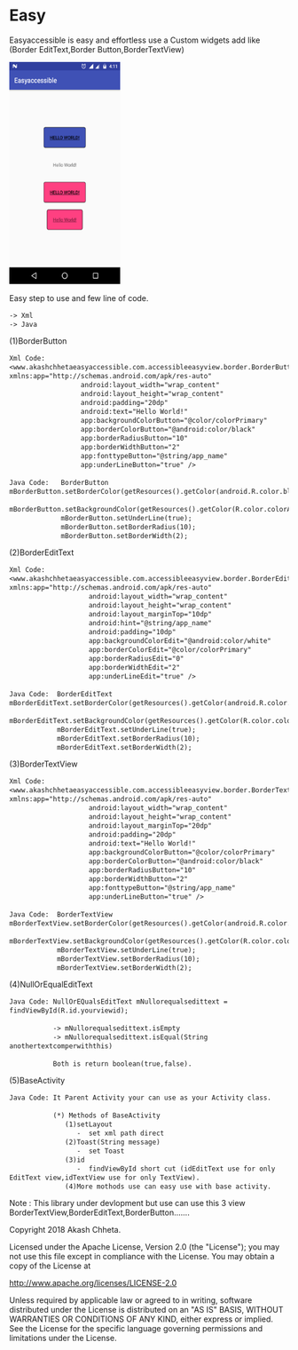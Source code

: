 # Easy
  Easyaccessible is easy and effortless use a Custom widgets add like (Border EditText,Border Button,BorderTextView)

<img src="screenshot/screnshot.png" width="200" height="400"/>

Easy step to use and few line of code.
 
    -> Xml
    -> Java
 
(1)BorderButton
   
    Xml Code:   <www.akashchhetaeasyaccessible.com.accessibleeasyview.border.BorderButton xmlns:app="http://schemas.android.com/apk/res-auto"
                      android:layout_width="wrap_content"
                      android:layout_height="wrap_content"
                      android:padding="20dp"
                      android:text="Hello World!"
                      app:backgroundColorButton="@color/colorPrimary"
                      app:borderColorButton="@android:color/black"
                      app:borderRadiusButton="10"
                      app:borderWidthButton="2"
                      app:fonttypeButton="@string/app_name"
                      app:underLineButton="true" />
                      
    Java Code:   BorderButton mBorderButton.setBorderColor(getResources().getColor(android.R.color.black));
                 mBorderButton.setBackgroundColor(getResources().getColor(R.color.colorAccent));
                 mBorderButton.setUnderLine(true);
                 mBorderButton.setBorderRadius(10);
                 mBorderButton.setBorderWidth(2);
                      
(2)BorderEditText
    
    Xml Code:   <www.akashchhetaeasyaccessible.com.accessibleeasyview.border.BorderEditText xmlns:app="http://schemas.android.com/apk/res-auto"
                        android:layout_width="wrap_content"
                        android:layout_height="wrap_content"
                        android:layout_marginTop="10dp"
                        android:hint="@string/app_name"
                        android:padding="10dp"
                        app:backgroundColorEdit="@android:color/white"
                        app:borderColorEdit="@color/colorPrimary"
                        app:borderRadiusEdit="0"
                        app:borderWidthEdit="2"
                        app:underLineEdit="true" />
                        
    Java Code:  BorderEditText mBorderEditText.setBorderColor(getResources().getColor(android.R.color.black));
                mBorderEditText.setBackgroundColor(getResources().getColor(R.color.colorAccent));
                mBorderEditText.setUnderLine(true);
                mBorderEditText.setBorderRadius(10);
                mBorderEditText.setBorderWidth(2); 
                
(3)BorderTextView

    Xml Code:   <www.akashchhetaeasyaccessible.com.accessibleeasyview.border.BorderTextView xmlns:app="http://schemas.android.com/apk/res-auto"
                        android:layout_width="wrap_content"
                        android:layout_height="wrap_content"
                        android:layout_marginTop="20dp"
                        android:padding="20dp"
                        android:text="Hello World!"
                        app:backgroundColorButton="@color/colorPrimary"
                        app:borderColorButton="@android:color/black"
                        app:borderRadiusButton="10"
                        app:borderWidthButton="2"
                        app:fonttypeButton="@string/app_name"
                        app:underLineButton="true" />
                        
    Java Code:  BorderTextView   mBorderTextView.setBorderColor(getResources().getColor(android.R.color.black));
                mBorderTextView.setBackgroundColor(getResources().getColor(R.color.colorAccent));
                mBorderTextView.setUnderLine(true);
                mBorderTextView.setBorderRadius(10);
                mBorderTextView.setBorderWidth(2);
                                             
 (4)NullOrEqualEditText
 
    Java Code: NullOrEQualsEditText mNullorequalsedittext = findViewById(R.id.yourviewid);
       
               -> mNullorequalsedittext.isEmpty
               -> mNullorequalsedittext.isEqual(String anothertextcomperwiththis)
               
               Both is return boolean(true,false).
               
 (5)BaseActivity
 
    Java Code: It Parent Activity your can use as your Activity class.
               
               (*) Methods of BaseActivity
                  (1)setLayout   
                     -  set xml path direct 
                  (2)Toast(String message)
                     -  set Toast
                  (3)id
                     -  findViewById short cut (idEditText use for only EditText view,idTextView use for only TextView).   
                  (4)More mothods use can easy use with base activity.
                  
                    
Note : This library under devlopment but use can use this 3 view BorderTextView,BorderEditText,BorderButton.......  

Copyright 2018 Akash Chheta.

Licensed under the Apache License, Version 2.0 (the "License");
you may not use this file except in compliance with the License.
You may obtain a copy of the License at

  http://www.apache.org/licenses/LICENSE-2.0

Unless required by applicable law or agreed to in writing, software
distributed under the License is distributed on an "AS IS" BASIS,
WITHOUT WARRANTIES OR CONDITIONS OF ANY KIND, either express or implied.
See the License for the specific language governing permissions and
limitations under the License.                
